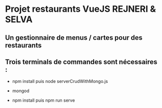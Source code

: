 # Projet restaurants VueJS REJNERI & SELVA

## Un gestionnaire de menus / cartes pour des restaurants

## Trois terminals de commandes sont nécessaires :

* npm install puis node serverCrudWithMongo.js

* mongod

* npm install puis npm run serve
